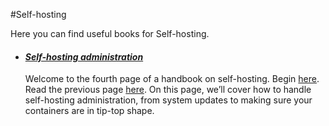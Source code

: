 #Self-hosting

Here you can find useful books for Self-hosting.

- #### ***[Self-hosting administration](https://blog.ssdnodes.com/blog/self-hosting-administration/)***

  Welcome to the fourth page of a handbook on self-hosting. Begin [here](https://blog.ssdnodes.com/blog/self-hosting-handbook/). Read the previous page [here](https://blog.ssdnodes.com/blog/using-docker-compose-self-hosting/). On this page, we’ll cover how to handle self-hosting administration, from system updates to making sure your containers are in tip-top shape.

